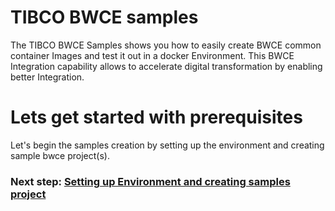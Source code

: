 # TIBCO BWCE samples

The TIBCO BWCE Samples shows you how to easily create BWCE common container Images and test it out in a docker Environment. This BWCE Integration capability allows to accelerate digital transformation by enabling better Integration.

# Lets get started with prerequisites
Let's begin the samples creation by setting up the environment and creating sample bwce project(s).

### Next step: [Setting up Environment and creating samples project](gettingStarted.md)
